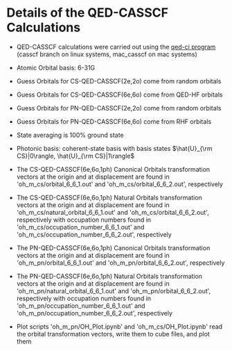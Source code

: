 # Details of the QED-CASSCF Calculations

- QED-CASSCF calculations were carried out using the  [qed-ci program](https://github.com/mapol-chem/qed-ci/tree/casscf) (casscf branch on linux systems, mac_casscf on mac systems)

- Atomic Orbital basis: 6-31G

- Guess Orbitals for CS-QED-CASSCF(2e,2o) come from random orbitals 
- Guess Orbitals for CS-QED-CASSCF(6e,6o) come from QED-HF orbitals 

- Guess Orbitals for PN-QED-CASSCF(2e,2o) come from random orbitals
- Guess Orbitals for PN-QED-CASSCF(6e,6o) come from    RHF orbitals

- State averaging is 100% ground state

- Photonic basis: coherent-state basis with basis states $\hat{U}_{\rm CS}|0\rangle, \hat{U}_{\rm CS}|1\rangle$

- The CS-QED-CASSCF(6e,6o,1ph) Canonical Orbitals transformation vectors at the origin and at displacement are found in 'oh_m_cs/orbital_6_6_1.out' and 'oh_m_cs/orbital_6_6_2.out', respectively

- The CS-QED-CASSCF(6e,6o,1ph) Natural Orbitals transformation vectors at the origin and at displacement are found in 'oh_m_cs/natural_orbital_6_6_1.out' and 'oh_m_cs/orbital_6_6_2.out', respectively with occupation numbers found in  'oh_m_cs/occupation_number_6_6_1.out' and 'oh_m_cs/occupation_number_6_6_2.out', respectively

- The PN-QED-CASSCF(6e,6o,1ph) Canonical Orbitals transformation vectors at the origin and at displacement are found in 'oh_m_pn/orbital_6_6_1.out' and 'oh_m_pn/orbital_6_6_2.out', respectively

- The PN-QED-CASSCF(6e,6o,1ph) Natural Orbitals transformation vectors at the origin and at displacement are found in 'oh_m_pn/natural_orbital_6_6_1.out' and 'oh_m_pn/orbital_6_6_2.out', respectively with occupation numbers found in  'oh_m_pn/occupation_number_6_6_1.out' and 'oh_m_pn/occupation_number_6_6_2.out', respectively

- Plot scripts 'oh_m_pn/OH_Plot.ipynb' and 'oh_m_cs/OH_Plot.ipynb'  read the orbital transformation vectors, write them to cube files, and plot them
